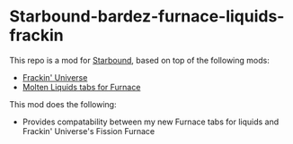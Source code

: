 # Starbound-bardez-furnace-liquids-frackin

This repo is a mod for [Starbound](https://playstarbound.com/), based on top of the following mods:
- [Frackin' Universe](https://steamcommunity.com/sharedfiles/filedetails/?id=729480149) 
- [Molten Liquids tabs for Furnace](https://steamcommunity.com/sharedfiles/filedetails/?id=2895554927) 

This mod does the following:
- Provides compatability between my new Furnace tabs for liquids and Frackin' Universe's Fission Furnace 